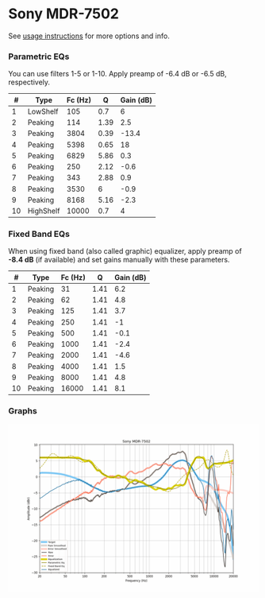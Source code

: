 # Sony MDR-7502
See [usage instructions](https://github.com/jaakkopasanen/AutoEq#usage) for more options and info.

### Parametric EQs
You can use filters 1-5 or 1-10. Apply preamp of -6.4 dB or -6.5 dB, respectively.

|   # | Type      |   Fc (Hz) |    Q |   Gain (dB) |
|-----|-----------|-----------|------|-------------|
|   1 | LowShelf  |       105 | 0.7  |         6   |
|   2 | Peaking   |       114 | 1.39 |         2.5 |
|   3 | Peaking   |      3804 | 0.39 |       -13.4 |
|   4 | Peaking   |      5398 | 0.65 |        18   |
|   5 | Peaking   |      6829 | 5.86 |         0.3 |
|   6 | Peaking   |       250 | 2.12 |        -0.6 |
|   7 | Peaking   |       343 | 2.88 |         0.9 |
|   8 | Peaking   |      3530 | 6    |        -0.9 |
|   9 | Peaking   |      8168 | 5.16 |        -2.3 |
|  10 | HighShelf |     10000 | 0.7  |         4   |

### Fixed Band EQs
When using fixed band (also called graphic) equalizer, apply preamp of **-8.4 dB** (if available) and set gains manually with these parameters.

|   # | Type    |   Fc (Hz) |    Q |   Gain (dB) |
|-----|---------|-----------|------|-------------|
|   1 | Peaking |        31 | 1.41 |         6.2 |
|   2 | Peaking |        62 | 1.41 |         4.8 |
|   3 | Peaking |       125 | 1.41 |         3.7 |
|   4 | Peaking |       250 | 1.41 |        -1   |
|   5 | Peaking |       500 | 1.41 |        -0.1 |
|   6 | Peaking |      1000 | 1.41 |        -2.4 |
|   7 | Peaking |      2000 | 1.41 |        -4.6 |
|   8 | Peaking |      4000 | 1.41 |         1.5 |
|   9 | Peaking |      8000 | 1.41 |         4.8 |
|  10 | Peaking |     16000 | 1.41 |         8.1 |

### Graphs
![](./Sony%20MDR-7502.png)

